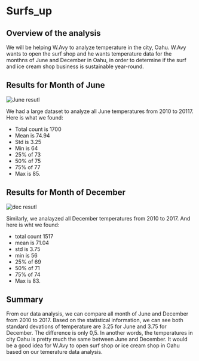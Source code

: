 # Surfs_up

## Overview of the analysis
We will be helping W.Avy to analyze temperature in the city, Oahu. W.Avy wants to open the surf shop and he wants temperature data for the monthns of June and December in Oahu, in order to determine if the surf and ice cream shop business is sustainable year-round.

## Results for Month of June
![June resutl](https://user-images.githubusercontent.com/92561493/147434308-83526bf8-9cdf-4472-85e7-f4010ccaa453.PNG)

We had a large dataset to analyze all June temperatures from 2010 to 20117. Here is what we found:
* Total count is 1700
* Mean is 74.94
* Std is 3.25
* Min is 64
* 25% of 73
* 50% of 75
* 75% of 77
* Max is 85.


## Results for Month of December
![dec resutl](https://user-images.githubusercontent.com/92561493/147434722-7a36b2aa-ddda-4078-b295-c674e9b94a6a.PNG)

Similarly, we analayzed all December temperatures from 2010 to 2017. And here is wht we found:
* total count 1517
* mean is 71.04
* std is 3.75
* min is 56
* 25% of 69
* 50% of 71
* 75% of 74
* Max is 83.

## Summary
From our data analysis, we can compare all month of June and December from 2010 to 2017. Based on the statistical information, we can see both standard devations of temperature are 3.25 for June and 3.75 for December. The difference is only 0,5. In another words, the temperatures in city Oahu is pretty much the same between June and December. It would be a good idea for W.Avy to open surf shop or ice cream shop in Oahu based on our temerature data analysis.
